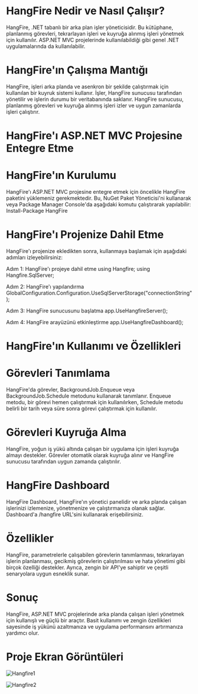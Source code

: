 # HangFire Nedir ve Nasıl Çalışır?
HangFire, .NET tabanlı bir arka plan işler yöneticisidir. Bu kütüphane, planlanmış görevleri, tekrarlayan işleri ve kuyruğa alınmış işleri yönetmek için kullanılır. ASP.NET MVC projelerinde kullanılabildiği gibi genel .NET uygulamalarında da kullanılabilir.

# HangFire'ın Çalışma Mantığı
HangFire, işleri arka planda ve asenkron bir şekilde çalıştırmak için kullanılan bir kuyruk sistemi kullanır. İşler, HangFire sunucusu tarafından yönetilir ve işlerin durumu bir veritabanında saklanır. HangFire sunucusu, planlanmış görevleri ve kuyruğa alınmış işleri izler ve uygun zamanlarda işleri çalıştırır.

# HangFire'ı ASP.NET MVC Projesine Entegre Etme
# HangFire'ın Kurulumu

HangFire'ı ASP.NET MVC projesine entegre etmek için öncelikle HangFire paketini yüklemeniz gerekmektedir. Bu, NuGet Paket Yöneticisi'ni kullanarak veya Package Manager Console'da aşağıdaki komutu çalıştırarak yapılabilir:
Install-Package HangFire

# HangFire'ı Projenize Dahil Etme
HangFire'ı projenize ekledikten sonra, kullanmaya başlamak için aşağıdaki adımları izleyebilirsiniz:

Adım 1: HangFire'ı projeye dahil etme
using Hangfire;
using Hangfire.SqlServer;

Adım 2: HangFire'ı yapılandırma
GlobalConfiguration.Configuration.UseSqlServerStorage("connectionString");

Adım 3: HangFire sunucusunu başlatma
app.UseHangfireServer();

Adım 4: HangFire arayüzünü etkinleştirme
app.UseHangfireDashboard();

# HangFire'ın Kullanımı ve Özellikleri
# Görevleri Tanımlama
HangFire'da görevler, BackgroundJob.Enqueue veya BackgroundJob.Schedule metodunu kullanarak tanımlanır. Enqueue metodu, bir görevi hemen çalıştırmak için kullanılırken, Schedule metodu belirli bir tarih veya süre sonra görevi çalıştırmak için kullanılır.

# Görevleri Kuyruğa Alma
HangFire, yoğun iş yükü altında çalışan bir uygulama için işleri kuyruğa almayı destekler. Görevler otomatik olarak kuyruğa alınır ve HangFire sunucusu tarafından uygun zamanda çalıştırılır.

# HangFire Dashboard
HangFire Dashboard, HangFire'ın yönetici panelidir ve arka planda çalışan işlerinizi izlemenize, yönetmenize ve çalıştırmanıza olanak sağlar. Dashboard'a /hangfire URL'sini kullanarak erişebilirsiniz.

# Özellikler
HangFire, parametrelerle çalışabilen görevlerin tanımlanması, tekrarlayan işlerin planlanması, gecikmiş görevlerin çalıştırılması ve hata yönetimi gibi birçok özelliği destekler. Ayrıca, zengin bir API'ye sahiptir ve çeşitli senaryolara uygun esneklik sunar.

# Sonuç
HangFire, ASP.NET MVC projelerinde arka planda çalışan işleri yönetmek için kullanışlı ve güçlü bir araçtır. Basit kullanımı ve zengin özellikleri sayesinde iş yükünü azaltmanıza ve uygulama performansını artırmanıza yardımcı olur.

# Proje Ekran Görüntüleri
![Hangfire1](https://github.com/ArdaOdabasi/Turkcell_GYGY2023_Homeworks/assets/61662021/fdc884d6-cf05-4945-ae27-2bb0f0c52584)

![Hangfire2](https://github.com/ArdaOdabasi/Turkcell_GYGY2023_Homeworks/assets/61662021/67af4bbc-2afd-4e5b-8bde-441a365a5fe0)




